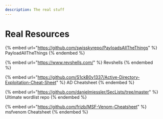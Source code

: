 ```yaml
---
description: The real stuff
---
```


# Real Resources

{% embed url="https://github.com/swisskyrepo/PayloadsAllTheThings" %}
PayloadAllTheThings
{% endembed %}

{% embed url="https://www.revshells.com/" %}
Revshells
{% endembed %}

{% embed url="https://github.com/S1ckB0y1337/Active-Directory-Exploitation-Cheat-Sheet" %}
AD Cheatsheet
{% endembed %}

{% embed url="https://github.com/danielmiessler/SecLists/tree/master" %}
Ultimate wordlist repo
{% endembed %}

{% embed url="https://github.com/frizb/MSF-Venom-Cheatsheet" %}
msfvenom Cheatsheet
{% endembed %}
